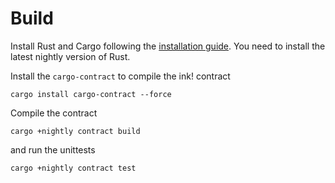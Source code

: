 # Build

Install Rust and Cargo following the [installation guide](https://doc.rust-lang.org/cargo/getting-started/installation.html). You need to install the latest nightly version of Rust.

Install the `cargo-contract` to compile the ink! contract

```shell
cargo install cargo-contract --force
```

Compile the contract

```shell
cargo +nightly contract build
```

and run the unittests

```shell
cargo +nightly contract test
```

